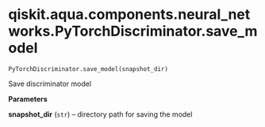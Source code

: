 # qiskit.aqua.components.neural\_networks.PyTorchDiscriminator.save\_model

`PyTorchDiscriminator.save_model(snapshot_dir)`

Save discriminator model

**Parameters**

**snapshot\_dir** (`str`) – directory path for saving the model
